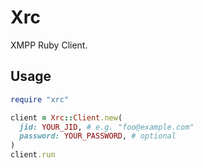 # Xrc
XMPP Ruby Client.

## Usage
```ruby
require "xrc"

client = Xrc::Client.new(
  jid: YOUR_JID, # e.g. "foo@example.com"
  password: YOUR_PASSWORD, # optional
)
client.run
```
